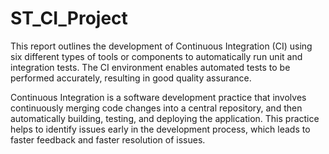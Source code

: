 # ST_CI_Project

This report outlines the development of Continuous Integration (CI) using six different types of tools or components to automatically run unit and integration tests. The CI environment enables automated tests to be performed accurately, resulting in good quality assurance.

Continuous Integration is a software development practice that involves continuously merging code changes into a central repository, and then automatically building, testing, and deploying the application. This practice helps to identify issues early in the development process, which leads to faster feedback and faster resolution of issues.